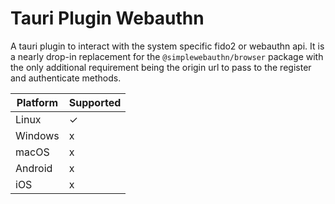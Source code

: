 # Tauri Plugin Webauthn

A tauri plugin to interact with the system specific fido2 or webauthn api.
It is a nearly drop-in replacement for the `@simplewebauthn/browser` package with the only additional requirement being the origin url to pass to the register and authenticate methods.

| Platform | Supported |
| -------- | --------- |
| Linux    | ✓         |
| Windows  | x         |
| macOS    | x         |
| Android  | x         |
| iOS      | x         |
